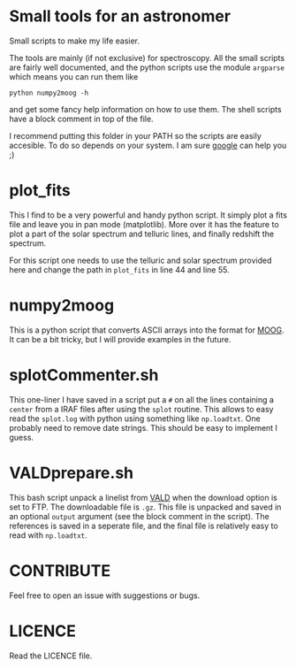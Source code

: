 Small tools for an astronomer
=============================

Small scripts to make my life easier.

The tools are mainly (if not exclusive) for spectroscopy. All the small scripts
are fairly well documented, and the python scripts use the module `argparse`
which means you can run them like

    python numpy2moog -h

and get some fancy help information on how to use them. The shell scripts have
a block comment in top of the file.

I recommend putting this folder in your PATH so the scripts are easily accesible. To do so depends on your system. I am sure [google](www.google.com) can help you ;)


plot_fits
=========
This I find to be a very powerful and handy python script. It simply plot a fits file and leave you in pan mode (matplotlib). More over it has the feature to plot a part of the solar spectrum and telluric lines, and finally redshift the spectrum.

For this script one needs to use the telluric and solar spectrum provided here and change the path in `plot_fits` in line 44 and line 55.


numpy2moog
==========
This is a python script that converts ASCII arrays into the format for [MOOG](http://www.as.utexas.edu/~chris/moog.html]). It can be a bit tricky, but I will provide examples in the future.


splotCommenter.sh
=================
This one-liner I have saved in a script put a `#` on all the lines containing a `center` from a IRAF files after using the `splot` routine. This allows to easy read the `splot.log` with python using something like `np.loadtxt`. One probably need to remove date strings. This should be easy to implement I guess.


VALDprepare.sh
==============
This bash script unpack a linelist from [VALD](http://vald.astro.univie.ac.at/~vald3/php/vald.php) when the download option is set to FTP. The downloadable file is `.gz`. This file is unpacked and saved in an optional `output` argument (see the block comment in the script). The references is saved in a seperate file, and the final file is relatively easy to read with `np.loadtxt`.


CONTRIBUTE
==========
Feel free to open an issue with suggestions or bugs.


LICENCE
=======
Read the LICENCE file.
